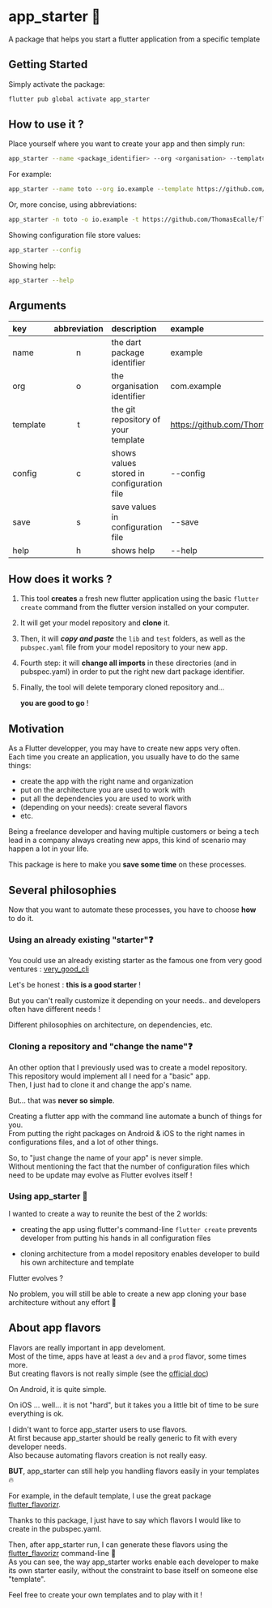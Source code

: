 # app_starter 🚀         
 A package that helps you start a flutter application from a specific template          
          
## Getting Started        
        
 Simply activate the package:        
```sh      
flutter pub global activate app_starter       
```      
## How to use it ?        
 Place yourself where you want to create your app and then simply run:        
        
  ```sh      
app_starter --name <package_identifier> --org <organisation> --template <template_git_repository>      
```      
      
 For example:        
        
```sh      
app_starter --name toto --org io.example --template https://github.com/ThomasEcalle/flappy_template        
```      
Or, more concise, using abbreviations:      
```sh      
app_starter -n toto -o io.example -t https://github.com/ThomasEcalle/flappy_template      
```   
Showing configuration file store values:     
```sh      
app_starter --config      
```  
Showing help:     
```sh      
app_starter --help      
```      
      
## Arguments  
|   key    | abbreviation |                 description               |                      example                    |        
|   :----  |    :---:     |                   :----                   |                      :----                      |        
|   name   |      n       |           the dart package identifier     |                      example                    |        
|   org    |      o       |           the organisation identifier     |                     com.example                 |        
| template |      t       |    the git repository of your template    | https://github.com/ThomasEcalle/flappy_template |    
|  config  |      c       | shows values stored in configuration file |                     --config                    |  
|   save   |      s       |     save values in configuration file     |                     --save                      |  
|   help   |      h       |                 shows help                |                     --help                      |  
   
        
 ## How does it works ? 
 
1. This tool **creates** a fresh new flutter application using the basic `flutter create` command from the flutter version installed on your computer.  
  
2. It will get your model repository and **clone** it.  
   
3. Then, it will ***copy and paste*** the  `lib` and `test` folders, as well as the `pubspec.yaml` file from your model repository to your new app.  
   
4. Fourth step: it will **change all imports** in these directories (and in pubspec.yaml) in order to put the right new dart package identifier.  
  
5. Finally, the tool will delete temporary cloned repository and...   
   
   **you are good to go** !      
      
            
## Motivation        
 As a Flutter developper, you may have to create new apps very often.        
Each time you create an application, you usually have to do the same things:        
        
 - create the app with the right name and organization        
 - put on the architecture you are used to work with        
 - put all the dependencies you are used to work with        
 - (depending on your needs): create several flavors        
 - etc.        
        
Being a freelance developer and having multiple customers or being a tech lead in a company always creating new apps, this kind of scenario may happen a lot in your life.        
      
This package is here to make you **save some time** on these processes.        
        
## Several philosophies        
 Now that you want to automate these processes, you have to choose **how** to do it.        
    
### Using an already existing "starter"❓  
You could use an already existing starter as the famous one from very good ventures : [very_good_cli](https://github.com/VeryGoodOpenSource/very_good_cli)        
           
Let's be honest : **this is a good starter** !       
      
But you can't really customize it depending on your needs.. and developers often have different needs !  
  
Different philosophies on architecture, on dependencies, etc.        
  
### Cloning a repository  and "change the name"❓  
  
An other option that I previously used was to create a model repository.        
This repository would implement all I need for a "basic" app.        
Then, I just had to clone it and change the app's name.        
        
But... that was **never so simple**.        
  
Creating a flutter app with the command line automate a bunch of things for you.  
From putting the right packages on Android & iOS to the right names in configurations files, and a lot of other things.        
        
So, to "just change the name of your app" is never simple.        
Without mentioning the fact that the number of configuration files which need to be update may evolve as Flutter evolves itself !        
        
### Using app_starter 🚀  
  I wanted to create a way to reunite the best of the 2 worlds:        
        
- creating the app using flutter's command-line `flutter create` prevents developer from putting his hands in all configuration files  
    
- cloning architecture from a model repository enables developer to build his own architecture and template        
        
Flutter evolves ?  
    
No problem, you will still be able to create a new app cloning your base architecture without any effort 🎉  
  ## About app flavors   
 Flavors are really important in app develoment.      
Most of the time, apps have at least a `dev` and a `prod` flavor, some times more.      
But creating flavors is not really simple (see the [official doc](https://flutter.dev/docs/deployment/flavors))      
      
On Android, it is quite simple.    
    
On iOS ... well... it is not "hard", but it takes you a little bit of time to be sure everything is ok.      
      
I didn't want to force app_starter users to use flavors.  
At first because app_starter should be really generic to fit with every developer needs.     
Also because automating flavors creation is not really easy.      
  
**BUT**, app_starter can still help you handling flavors easily in your templates 🔥  
  
For example, in the default template, I use the great package [flutter_flavorizr](https://pub.dev/packages/flutter_flavorizr).  
    
Thanks to this package, I just have to say which flavors I would like to create in the pubspec.yaml.  
  
Then, after app_starter run, I can generate these flavors using the [flutter_flavorizr](https://pub.dev/packages/flutter_flavorizr) command-line 🎉   
  As you can see, the way app_starter works enable each developer to make its own starter easily, without the constraint to base itself on someone else "template".      
      
Feel free to create your own templates and to play with it !
